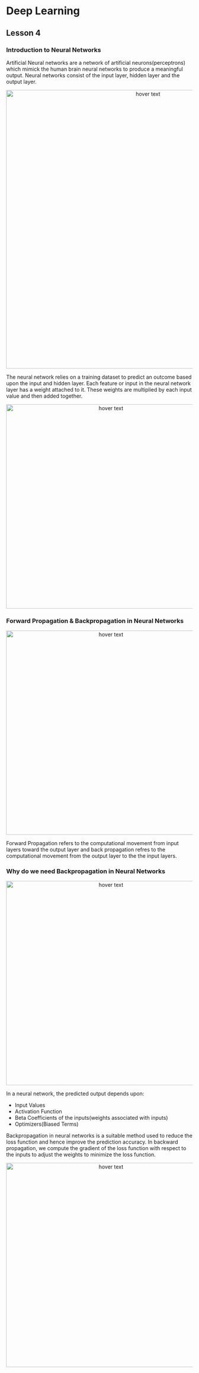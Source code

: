 # Deep Learning
## Lesson 4

<h3>Introduction to Neural Networks</h3>
Artificial Neural networks are a network of artificial neurons(perceptrons) which mimick the human brain neural networks to produce a meaningful output. Neural networks consist of the input layer, hidden layer and the output layer.

<p align="center">
  <img src="https://user-images.githubusercontent.com/45029614/160368592-657a9d9f-cbd8-4f4b-a1a5-d699ea39dd93.PNG" width="750" title="hover text">
</p>

The neural network relies on a training dataset to predict an outcome based upon the input and hidden layer. Each feature or input in the neural network layer has a weight attached to it. These weights are multiplied by each input value and then added together.

<p align="center">
  <img src="https://user-images.githubusercontent.com/45029614/160355531-d1b2d967-6f4e-4753-a64e-067827f1c9ce.PNG" width="550" title="hover text">
</p>

<h3>Forward Propagation & Backpropagation in  Neural Networks</h3>

<p align="center">
  <img src="https://user-images.githubusercontent.com/45029614/160356685-444c6024-5a38-4c94-bf3b-51655768b622.PNG" width="550" title="hover text">
</p>

Forward Propagation refers to the computational movement from input layers toward the output layer and back propagation refres to the computational movement from the output layer to the the input layers.

<h3>Why do we need Backpropagation in  Neural Networks</h3>

<p align="center">
  <img src="https://user-images.githubusercontent.com/45029614/160366819-3841d88a-e2aa-43b3-92d1-df1263ef4fdb.PNG" width="550" title="hover text">
</p>

In a neural network, the predicted output depends upon:

* Input Values
* Activation Function
* Beta Coefficients of the inputs(weights associated with inputs)
* Optimizers(Biased Terms)

Backpropagation in neural networks is a suitable method used to reduce the loss function and hence improve the prediction accuracy. In backward propagation, we compute the gradient of the loss function with respect to the inputs to adjust the weights to minimize the loss function.

<p align="center">
  <img src="https://user-images.githubusercontent.com/45029614/160388609-a36bbd68-e0f8-490a-8aa9-b55409453468.PNG" width="550" title="hover text">
</p>




